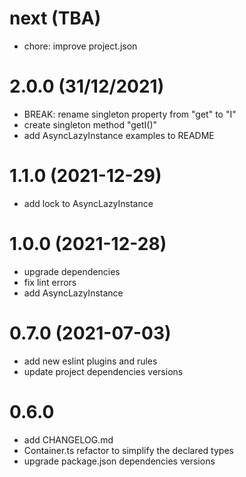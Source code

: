 # next (TBA)

* chore: improve project.json


# 2.0.0 (31/12/2021)

* BREAK: rename singleton property from "get" to "I"
* create singleton method "getI()"
* add AsyncLazyInstance examples to README


# 1.1.0 (2021-12-29)

* add lock to AsyncLazyInstance


# 1.0.0 (2021-12-28)

* upgrade dependencies
* fix lint errors
* add AsyncLazyInstance


# 0.7.0 (2021-07-03)
 
* add new eslint plugins and rules
* update project dependencies versions


# 0.6.0

* add CHANGELOG.md
* Container.ts refactor to simplify the declared types
* upgrade package.json dependencies versions
